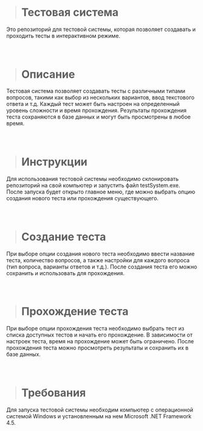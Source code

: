 > # **Тестовая система**

Это репозиторий для тестовой системы, которая позволяет создавать и проходить тесты в интерактивном режиме.

###### ⠀

> # **Описание**

Тестовая система позволяет создавать тесты с различными типами вопросов, такими как выбор из нескольких вариантов, ввод текстового ответа и т.д. Каждый тест может быть настроен на определенный уровень сложности и время прохождения. Результаты прохождения теста сохраняются в базе данных и могут быть просмотрены в любое время.

###### ⠀

> # **Инструкции**

Для использования тестовой системы необходимо склонировать репозиторий на свой компьютер и запустить файл testSystem.exe. После запуска будет открыто главное меню, где можно выбрать опцию создания нового теста или прохождения существующего.

###### ⠀

> # **Создание теста**

При выборе опции создания нового теста необходимо ввести название теста, количество вопросов, а также настройки для каждого вопроса (тип вопроса, варианты ответов и т.д.). После создания теста его можно сохранить и использовать для прохождения.

###### ⠀

> # **Прохождение теста**

При выборе опции прохождения теста необходимо выбрать тест из списка доступных тестов и начать его прохождение. В зависимости от настроек теста, время на прохождение может быть ограничено. После прохождения теста можно просмотреть результаты и сохранить их в базе данных.

###### ⠀

> # **Требования**

Для запуска тестовой системы необходим компьютер с операционной системой Windows и установленным на нем Microsoft .NET Framework 4.5.

